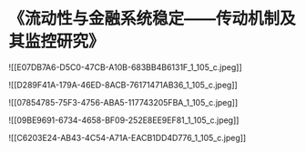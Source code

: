 # 《流动性与金融系统稳定——传动机制及其监控研究》



![[E07DB7A6-D5C0-47CB-A10B-683BB4B6131F_1_105_c.jpeg]]

![[D289F41A-179A-46ED-8ACB-76171471AB36_1_105_c.jpeg]]

![[07854785-75F3-4756-ABA5-117743205FBA_1_105_c.jpeg]]

![[09BE9691-6734-4658-BF09-252E8EE9EF81_1_105_c.jpeg]]

![[C6203E24-AB43-4C54-A71A-EACB1DD4D776_1_105_c.jpeg]]